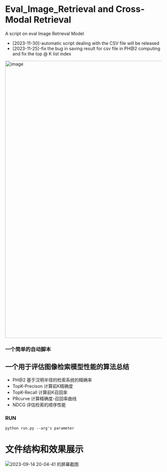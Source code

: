 # Eval_Image_Retrieval and Cross-Modal Retrieval
A script on eval Image Retrieval Model
* [2023-11-30]-automatic script dealing with the CSV file will be released
* [2023-11-25]-fix the bug in saving result for csv file in PH@2 computing and fix the top @ K list index
<img width="891" alt="image" src="https://github.com/Mahiro2211/Eval_Image_Retrieval_and_Cross_Model_Retrieval/assets/130811701/b7ea8fc7-58d3-421f-9a98-567916fe27ad">

### 一个简单的自动脚本
## 一个用于评估图像检索模型性能的算法总结
* PH@2 基于汉明半径的检索系统的精确率
* TopK-Precison 计算前K精确度
* TopK-Recall 计算前K召回率
* PRcurve 计算精确度-召回率曲线
* NDCG 评估检索的顺序性能
### RUN
```shell
python run.py --arg's parameter
```
# 文件结构和效果展示
![2023-09-14 20-04-41 的屏幕截图](https://github.com/Mahiro2211/Eval_Image_Retrieval/assets/130811701/5bafc9c9-a2e0-486d-a94f-21f3a6378c1e)
